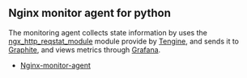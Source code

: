 ## Nginx monitor agent for python
The monitoring agent collects state information by uses the [ngx_http_reqstat_module](http://tengine.taobao.org/document/http_reqstat.html) module provide by [Tengine](https://github.com/alibaba/tengine), and sends it to [Graphite](http://graphite.readthedocs.io/en/latest), and views metrics through [Grafana](https://github.com/grafana/grafana).

- [Nginx-monitor-agent](https://github.com/RosenLo/nginx-monitor-agent)